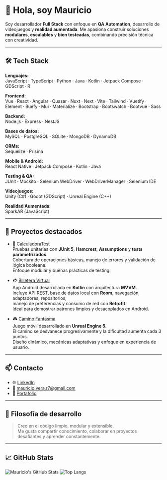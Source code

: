 # 👋 Hola, soy Mauricio

Soy desarrollador **Full Stack** con enfoque en **QA Automation**, desarrollo de videojuegos y **realidad aumentada**. Me apasiona construir soluciones **modulares**, **escalables** y **bien testeadas**, combinando precisión técnica con creatividad.

---

## 🛠️ Tech Stack

**Lenguajes:**  
JavaScript · TypeScript · Python · Java · Kotlin · Jetpack Compose · GDScript · R

**Frontend:**  
Vue · React · Angular · Quasar · Nuxt · Next · Vite · Tailwind · Vuetify · Element · Buefy · Mui · Materialize · Bootstrap · Bootswatch · Bootvue · Sass

**Backend:**  
Node.js · Express · NestJS

**Bases de datos:**  
MySQL · PostgreSQL · SQLite · MongoDB · DynamoDB

**ORMs:**  
Sequelize · Prisma

**Mobile & Android:**  
React Native · Jetpack Compose · Kotlin · Java

**Testing & QA:**  
JUnit · Mockito · Selenium WebDriver · WebDriverManager · Selenium IDE

**Videojuegos:**  
Unity (C#) · Godot (GDScript) · Unreal Engine (C++)

**Realidad Aumentada:**  
SparkAR (JavaScript)

---

## 🚀 Proyectos destacados

- 🧪 [CalculadoraTest](https://github.com/mauricioverar/calculatorjac)  
  Pruebas unitarias con **JUnit 5**, **Hamcrest**, **Assumptions** y **tests parametrizados**.  
  Cobertura de operaciones básicas, manejo de errores y validación de lógica booleana.  
  Enfoque modular y buenas prácticas de testing.

- 💳 [Billetera Virtual](https://github.com/mauricioverar/BilleteraVirtualKRoom)  
  App Android desarrollada en **Kotlin** con arquitectura **MVVM**.  
  Incluye API REST, base de datos local con **Room**, navegación, adaptadores, repositorios,  
  manejo de preferencias y consumo de red con **Retrofit**.  
  Ideal para demostrar patrones limpios y desacoplados en Android.

- 🎮 [Camino Fantasma](https://github.com/mauricioverar/Fastrun)  
  Juego móvil desarrollado en **Unreal Engine 5**.  
  El camino se desvanece progresivamente y la dificultad aumenta cada 3 puntos.  
  Diseño dinámico, mecánicas adaptativas y enfoque en experiencia de usuario.

---

## 📫 Contacto

- 🌐 [LinkedIn](https://linkedin.com/in/mauricio-vera-rodriguez)  
- 📧 mauricio.vera.r7@gmail.com  
- 🧪 [Portafolio](https://tranquil-entremet-96f58b.netlify.app/)

---

## 🧠 Filosofía de desarrollo

> Creo en el código limpio, modular y extensible.  
> Me gusta compartir conocimiento, colaborar en proyectos desafiantes y aprender constantemente.

---

## 📈 GitHub Stats

![Mauricio's GitHub Stats]([https://github-readme-stats.vercel.app/api?username=mauricioverar&show_icons=true&theme=radical&include_all_commits=true](https://github-readme-streak-stats.herokuapp.com/?user=mauricioverar&theme=vue-dark&hide_border=true))
![Top Langs](https://github-readme-stats.vercel.app/api/top-langs/?username=mauricioverar&theme=vue-dark&langs_count=20&show_icons=true&hide_border=true&layout=compact&hide_progress=true&include_all_commits=true&count_private=true)

